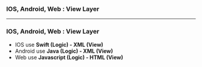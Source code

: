 ### IOS, Android, Web : View Layer

--------------------------------------

### IOS, Android, Web : View Layer

* IOS use **Swift (Logic) - XML (View)**
* Android use **Java (Logic) - XML (View)**
* Web use **Javascript (Logic) - HTML (View)**

